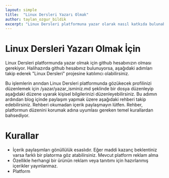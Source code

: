 ```yaml
---
layout: simple
title:  "Linux Dersleri Yazarı Olmak"
author: taylan_ozgur_bildik
excerpt: "Linux Dersleri platformuna yazar olarak nasıl katkıda bulunabileceğinizi ele alıyoruz."
---
```


# Linux Dersleri Yazarı Olmak İçin
Linux Dersleri platformunda yazar olmak için github hesabınızın olması gerekiyor. Halihazırda github hesabınız bulunuyorsa, aşağıdaki adımları takip ederek "Linux Dersleri" projesine katılımcı olabilirsiniz.

Bu işlemlerin arından Linux Dersleri platformunda gözükecek profilinizi düzenlemek için /yazar/yazar_isminiz.md şeklinde bir dosya düzenleyip aşağıdaki düzene uyarak kişisel bilgilerinizi düzenleyebilirsiniz. 
Bu adımın ardından blog içinde paylaşım yapmak üzere aşağıdaki rehberi takip edebilirsiniz. Rehberi okumadan içerik paylaşmayın lütfen. Rehber, platformun düzenini korumak adına uyumlası gereken temel kurallardan bahsediyor.


# Kurallar
- İçerik paylaşımları gönüllülük esaslıdır. Eğer maddi kazanç beklentiniz varsa farklı bir platorma göz atabilirsiniz. Mevcut platform reklam alma
- Özellikle herhangi bir ürünün reklam veya tanıtımı için hazırlanmış içerikler yayınlanmaz.
- Platform 